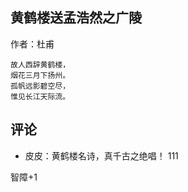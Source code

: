 ## 黄鹤楼送孟浩然之广陵

作者：杜甫

```
故人西辞黄鹤楼，
烟花三月下扬州。
孤帆远影碧空尽，
惟见长江天际流。
```


## 评论

- 皮皮：黄鹤楼名诗，真千古之绝唱！
111


智障+1
